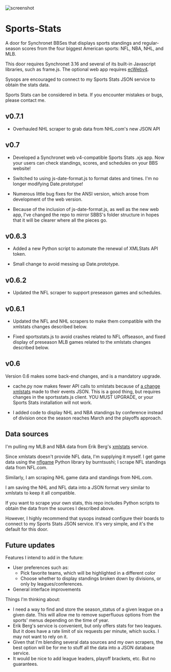 ![screenshot](http://www.breakintochat.com/files/misc/sports-stats-animation.gif)

Sports-Stats
============

A door for Synchronet BBSes that displays sports standings and regular-season scores from the four biggest American sports: NFL, NBA, NHL, and MLB.

This door requires Synchronet 3.16 and several of its built-in Javascript libraries, such as frame.js. The optional web app requires [ecWebv4](https://github.com/echicken/synchronet-web-v4).

Sysops are encouraged to connect to my Sports Stats JSON service to obtain the stats data.

Sports Stats can be considered in beta. If you encounter mistakes or bugs, please contact me.


v0.7.1
---------------

* Overhauled NHL scraper to grab data from NHL.com's new JSON API

v0.7
---------------

* Developed a Synchronet web v4-compatible Sports Stats .xjs app. Now your users can check standings, scores, and schedules on your BBS website!

* Switched to using js-date-format.js to format dates and times. I'm no longer modifying Date.prototype!

* Numerous little bug fixes for the ANSI version, which arose from development of the web version.

* Because of the inclusion of js-date-format.js, as well as the new web app, I've changed the repo to mirror SBBS's folder structure in hopes that it will be clearer where all the pieces go.

v0.6.3
---------------

* Added a new Python script to automate the renewal of XMLStats API token.

* Small change to avoid messing up Date.prototype.

v0.6.2
---------------

* Updated the NFL scraper to support preseason games and schedules.

v0.6.1
---------------

* Updated the NFL and NHL scrapers to make them compatible with the xmlstats changes described below.

* Fixed sportsstats.js to avoid crashes related to NFL offseason, and fixed display of preseason MLB games related to the xmlstats changes described below.

v0.6
---------------

Version 0.6 makes some back-end changes, and is a mandatory upgrade.

* cache.py now makes fewer API calls to xmlstats because of [a change xmlstats](https://erikberg.com/api/issues/158) made to their events JSON. This is a good thing, but requires changes in the sportsstats.js client. YOU MUST UPGRADE, or your Sports Stats installation will not work.

* I added code to display NHL and NBA standings by conference instead of division once the season reaches March and the playoffs approach.


Data sources
---------------

I'm pulling my MLB and NBA data from Erik Berg's [xmlstats](https://erikberg.com/api) service. 

Since xmlstats doesn't provide NFL data, I'm supplying it myself. I get game data using the [nflgame](https://github.com/BurntSushi/nflgame/) Python library by burntsushi; I scrape NFL standings data from NFL.com. 

Similarly, I am scraping NHL game data and standings from NHL.com.

I am saving the NHL and NFL data into a JSON format very similar to xmlstats to keep it all compatible.

If you want to scrape your own stats, this repo includes Python scripts to obtain the data from the sources I described above.

However, I highly recommend that sysops instead configure their boards to connect to my Sports Stats JSON service. It's very simple, and it's the default for this door.


Future updates
---------------

Features I intend to add in the future:

* User preferences such as:
  * Pick favorite teams, which will be highlighted in a different color
  * Choose whether to display standings broken down by divisions, or only by leagues/conferences.
* General interface improvements

Things I'm thinking about:

* I need a way to find and store the season_status of a given league on a given date. This will allow me to remove superfluous options from the sports' menus depending on the time of year.
* Erik Berg's service is convenient, but only offers stats for two leagues. But it does have a rate limit of six requests per minute, which sucks. I may not want to rely on it.
* Given that I'm blending several data sources and my own scrapers, the best option will be for me to stuff all the data into a JSON database service.
* It would be nice to add league leaders, playoff brackets, etc. But no guarantees. 